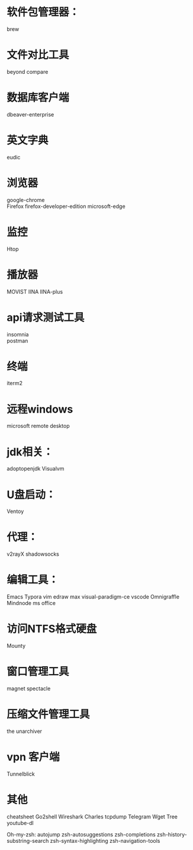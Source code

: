 # 软件包管理器：
brew

# 文件对比工具
beyond compare

# 数据库客户端
dbeaver-enterprise         

# 英文字典
eudic                           
  

# 浏览器
google-chrome  
Firefox
firefox-developer-edition
microsoft-edge

# 监控
Htop


# 播放器
MOVIST
IINA
IINA-plus

# api请求测试工具
insomnia                        
postman


# 终端
iterm2                          

# 远程windows
microsoft remote desktop
             


# jdk相关：
adoptopenjdk
Visualvm


# U盘启动：
Ventoy

# 代理：
v2rayX 
shadowsocks

# 编辑工具：
Emacs
Typora
vim
edraw max
visual-paradigm-ce
vscode
Omnigraffle
Mindnode
ms office

# 访问NTFS格式硬盘
Mounty

# 窗口管理工具
magnet
spectacle

# 压缩文件管理工具
the unarchiver

# vpn 客户端
Tunnelblick




# 其他
cheatsheet 
Go2shell 
Wireshark 
Charles 
tcpdump 
Telegram 
Wget 
Tree 
youtube-dl
 
Oh-my-zsh:
  autojump
  zsh-autosuggestions
  zsh-completions
  zsh-history-substring-search
  zsh-syntax-highlighting
  zsh-navigation-tools
